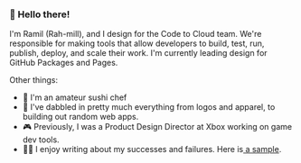 ### 👋 Hello there!

I'm Ramil (Rah-mill), and I design for the Code to Cloud team. We're responsible for making tools that allow developers to build, test, run, publish, deploy, and scale their work. I'm currently leading design for GitHub Packages and Pages.

Other things:
- 🍣 I'm an amateur sushi chef 
- 🎨 I've dabbled in pretty much everything from logos and apparel, to building out random web apps.
- 🎮 Previously, I was a Product Design Director at Xbox working on game dev tools.
- ✍🏼 I enjoy writing about my successes and failures. Here is[ a sample](https://uxdesign.cc/5-tips-to-design-meaningful-product-features-with-speed-and-efficiency-3222d8f728d6).
